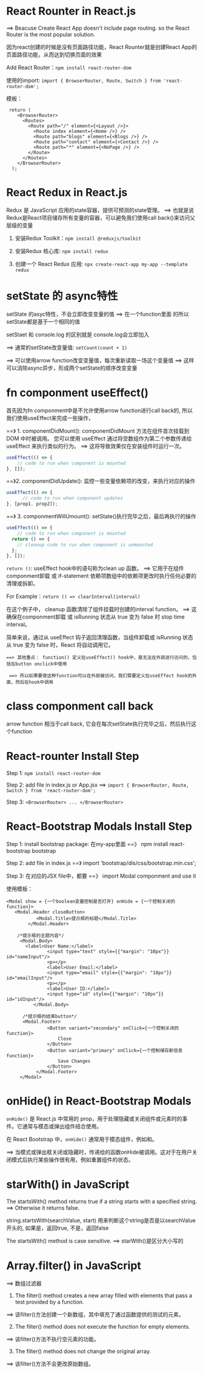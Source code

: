 # React Rounter in React.js
==> Beacuse Create React App doesn't include page routing. so the React Router is the most popular solution.

因为react创建的时候是没有页面路径功能，React Rounter就是创建React App的页面路径功能，从而达到切换页面的效果

Add React Router：`npm install react-router-dom`

使用的import: `import { BrowserRouter, Route, Switch } from 'react-router-dom';`

模板：
```JSX
 return (
    <BrowserRouter>
      <Routes>
        <Route path="/" element={<Layout />}>
          <Route index element={<Home />} />
          <Route path="blogs" element={<Blogs />} />
          <Route path="contact" element={<Contact />} />
          <Route path="*" element={<NoPage />} />
        </Route>
      </Routes>
    </BrowserRouter>
  );
```
# React Redux in React.js
Redux 是 JavaScript 应用的state容器，提供可预测的state管理。
==> 也就是说Redux是React项目储存所有变量的容器，可以避免我们使用call back()来访问父层级的变量

1. 安装Redux Toolkit：`npm install @reduxjs/toolkit`

2. 安装Redux 核心库: `npm install redux`

3. 创建一个 React Redux 应用: `npx create-react-app my-app --template redux`

# setState 的 async特性

setState 的asyc特性，不会立即改变变量的值 ==> 在一个function里面 的所以setState都是基于一个相同的值

setStaet 和 console.log 的区别就是 console.log会立即加入

==> 通常的setState改变量值: `setCount(count + 1) `

==> 可以使用arrow function改变变量值，每次重新读取一场这个变量值 ==> 这样可以消除async异步，形成两个setState的顺序改变变量

# fn componment useEffect()

首先因为fn componment中是不允许使用arrow function进行call back的, 所以我们使用useEffect来完成一些操作，

==》 1. componentDidMount(): componentDidMount 方法在组件首次挂载到 DOM 中时被调用。 您可以使用 useEffect 通过将空数组作为第二个参数传递给 useEffect 来执行类似的行为。 
  ==> 这将导致效果仅在安装组件时运行一次。
 
```React.js
useEffect(() => {
    // code to run when component is mounted
}, []);
```

==》2. componentDidUpdate(): 监控一些变量依赖项的改变，来执行对应的操作

```React.js
useEffect(() => {
      // code to run when component updates
}, [prop1, prop2]);
```
    
==》 3. componmentWillUmount(): setState()执行完毕之后，最后再执行的操作

```React.js
useEffect(() => {
    // code to run when component is mounted
  return () => {
    // cleanup code to run when component is unmounted
  };
}, []);
```
`return ()`: useEffect hook中的语句称为clean up 函数。 ==> 它用于在组件componment卸载 或 if-statement 依赖项数组中的依赖项更改时执行任何必要的清理或拆卸。

For Example：`return () => clearInterval(interval)`

在这个例子中， cleanup 函数清除了组件挂载时创建的interval function。 ==> 这确保在componment卸载 或  isRunning 状态从 true 变为 false 时 stop time interval。

简单来说，通过从 useEffect 钩子返回清理函数，当组件卸载或 isRunning 状态从 true 变为 false 时，React 将自动调用它。
    
```    
==> 其他重点： function() 定义在useEffect() hook中，是无法在外部进行访问的，包括在button onclick中使用
  
 ==> 所以如果要使这种function可以在外部被访问，我们需要定义在useEffect hook的外面，然后在hook中调用
```
 
# class componment call back

arrow function 相当于call back, 它会在每次setState执行完毕之后，然后执行这个function

#  React-rounter Install Step
 Step 1: `npm install react-router-dom`
 
 Step 2: add file in index.js or App.jsx ==> `import { BrowserRouter, Route, Switch } from 'react-router-dom';`
 
 Step 3: `<BrowserRouter> ... </BrowserRouter>`

# React-Bootstrap Modals Install Step
  Step 1: install bootstrap package: 在my-app里面 ==》 npm install react-bootstrap bootstrap
	
  Step 2: add file in index.js ==》 import 'bootstrap/dis/css/bootstrap.min.css';
  
  Step 3: 在对应的JSX file中，都要 ==》 import Modal componment and use it 
  
 使用模板： 
 ```JSX
 <Modal show = {一个boolean变量控制是否打开} onHide = {一个控制关闭的function}>
 	<Modal.Header closeButton>
            <Modal.Title>提示框的标题</Modal.Title>
         </Modal.Header>
	 
	 /*提示框的主题内容*/
	  <Modal.Body>
		<label>User Name:</label>
                <input type="text" style={{"margin": "10px"}} id="nameInput"/>
                <p></p>
                <label>User Email:</label>
                <input type="email" style={{"margin": "10px"}} id="emailInput"/>
                <p></p>
                <label>User ID:</label>
                <input type="id" style={{"margin": "10px"}} id="idInput"/>
           </Modal.Body>
	   
	   /*提示框的结束button*/
	   <Modal.Footer>
                <Button variant="secondary" onClick={一个控制关闭的function}>
                    Close
                </Button>
                <Button variant="primary" onClick={一个控制储存新信息function}>
                    Save Changes
                </Button>
            </Modal.Footer>
	  </Modal>
```
  
# onHide() in React-Bootstrap Modals
`onHide()` 是 React.js 中常用的 prop，用于处理隐藏或关闭组件或元素时的事件。它通常与模态或弹出组件结合使用。

在 React Bootstrap 中，`onHide()` 通常用于模态组件，例如<Modal>和<Popover>。

==> 当模式或弹出框关闭或隐藏时，传递给的函数onHide被调用。这对于在用户关闭模式后执行某些操作很有用，例如重置组件的状态。

# starWith() in JavaScript
The startsWith() method returns true if a string starts with a specified string.
==> Otherwise it returns false.

string.startsWith(searchValue, start) 用来判断这个string是否是以searchValue开头的, 如果是，返回true, 不是，返回false

The startsWith() method is case sensitive. ==> starWith()是区分大小写的
	
# Array.filter() in JavaScript
==> 数组过滤器

1. The filter() method creates a new array filled with elements that pass a test provided by a function.

==> 该filter()方法创建一个新数组，其中填充了通过函数提供的测试的元素。

2. The filter() method does not execute the function for empty elements.
	
==> 该filter()方法不执行空元素的功能。
	
3. The filter() method does not change the original array.

==> 该filter()方法不会更改原始数组。
